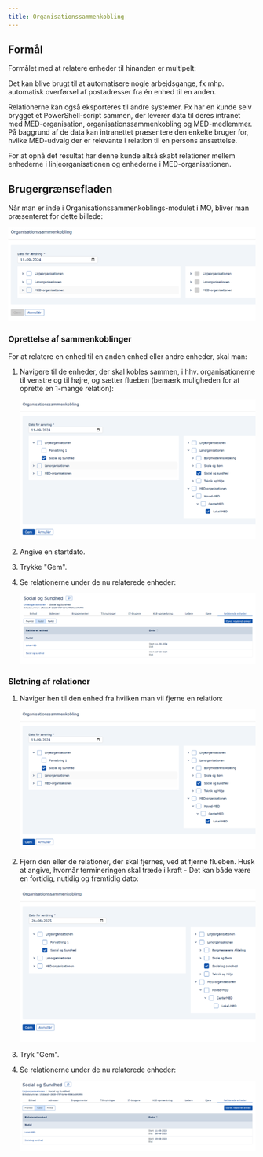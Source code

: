 ```yaml
---
title: Organisationssammenkobling
---
```


## Formål

Formålet med at relatere enheder til hinanden er multipelt:

Det kan blive brugt til at automatisere nogle arbejdsgange, fx mhp. automatisk overførsel af postadresser fra én enhed til en anden.

Relationerne kan også eksporteres til andre systemer. Fx har en kunde selv brygget et PowerShell-script sammen, der leverer data til deres intranet med MED-organisation, organisationssammenkobling og MED-medlemmer. På baggrund af de data kan intranettet præsentere den enkelte bruger for, hvilke MED-udvalg der er relevante i relation til en persons ansættelse.

For at opnå det resultat har denne kunde altså skabt relationer mellem enhederne i linjeorganisationen og enhederne i MED-organisationen.

## Brugergrænsefladen

Når man er inde i Organisationssammenkoblings-modulet i MO, bliver man præsenteret for dette billede:

![image](../graphics/orgsamforside.png)

### Oprettelse af sammenkoblinger

For at relatere en enhed til en anden enhed eller andre enheder, skal man:

1. Navigere til de enheder, der skal kobles sammen, i hhv. organisationerne til venstre og til højre, og sætter flueben (bemærk muligheden for at oprette en 1-mange relation):

   ![image](../graphics/orgsamopret.png)

2. Angive en startdato.

3. Trykke "Gem".

4. Se relationerne under de nu relaterede enheder:

   ![image](../graphics/orgsamopretresultat.png)

### Sletning af relationer

1. Naviger hen til den enhed fra hvilken man vil fjerne en relation:

   ![image](../graphics/orgsamopret.png)

2. Fjern den eller de relationer, der skal fjernes, ved at fjerne flueben. Husk at angive, hvornår termineringen skal træde i kraft - Det kan både være en fortidig, nutidig og fremtidig dato:

   ![image](../graphics/orgsamslet.png)

3. Tryk "Gem".

4. Se relationerne under de nu relaterede enheder:

   ![image](../graphics/orgsamsletresultat.png)
